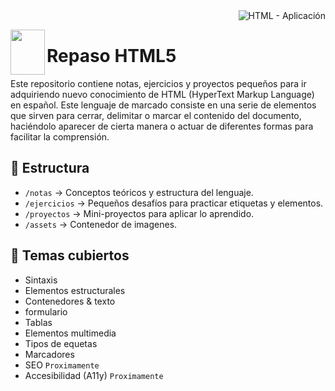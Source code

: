 <div align="right">
  <img src="https://img.shields.io/badge/HTML-lenguaje de markado-ea4926?style=for-the-badge&logo=HTML5&labelColor=080808" 
       alt="HTML - Aplicación">
</div>

<img src="https://github.com/judali05/repaso-html5/blob/main/assets/html_logo.png"
     style="width: 55px; height: 72px;" align="left">

# Repaso HTML5

Este repositorio contiene notas, ejercicios y proyectos pequeños para ir adquiriendo nuevo conocimiento de HTML (HyperText Markup Language) en español. Este lenguaje de marcado consiste en una serie de elementos que sirven para cerrar, delimitar o marcar el contenido del documento, haciéndolo aparecer de cierta manera o actuar de diferentes formas para facilitar la comprensión.

## 📂 Estructura
* `/notas` → Conceptos teóricos y estructura del lenguaje.
* `/ejercicios` → Pequeños desafíos para practicar etiquetas y elementos.
* `/proyectos` → Mini-proyectos para aplicar lo aprendido.
* `/assets` → Contenedor de imagenes.
  
## 📌 Temas cubiertos
* Sintaxis
* Elementos estructurales
* Contenedores & texto
* formulario
* Tablas
* Elementos multimedia
* Tipos de equetas
* Marcadores
* SEO `Proximamente`
*  Accesibilidad (A11y) `Proximamente` 



